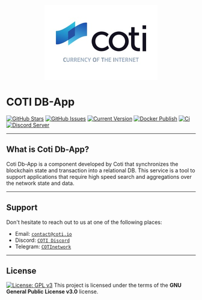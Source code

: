 <p align="center"><img src="/assets/logo-slogan-300x200.jpg"></p>

COTI DB-App
=============

[![GitHub Stars](https://img.shields.io/github/stars/coti-io/coti-db-app.svg)](https://github.com/coti-io/coti-db-app/stargazers)
[![GitHub Issues](https://img.shields.io/github/issues/coti-io/coti-db-app.svg)](https://github.com/coti-io/coti-db-app/issues)
[![Current Version](https://img.shields.io/badge/version-0.1.0--beta.0-yellow.svg)](https://github.com/coti-io/coti-db-app/)
[![Docker Publish](https://github.com/coti-io/coti-db-app/actions/workflows/publish.yml/badge.svg)](https://github.com/coti-io/coti-db-app/actions/workflows/publish.yml)
[![Ci](https://github.com/coti-io/coti-db-app/actions/workflows/ci.yml/badge.svg)](https://github.com/coti-io/coti-db-app/actions/workflows/ci.yml)
[![Discord Server](https://img.shields.io/discord/386571547508473876.svg)](https://discord.me/coti)

---

## What is Coti Db-App?

Coti Db-App is a component developed by Coti that synchronizes the blockchain state and transaction into a relational
DB. This service is a tool to support applications that require high speed search and aggregations over the network
state and data.


---

## Support

Don't hesitate to reach out to us at one of the following places:

- Email: <a href="https://coti.io/" target="_blank">`contact@coti.io`</a>
- Discord: <a href="https://discord.me/coti" target="_blank">`COTI Discord`</a>
- Telegram: <a href="https://t.me/COTInetwork" target="_blank">`COTInetwork`</a>

---

## License

[![License: GPL v3](https://img.shields.io/badge/License-GPLv3-blue.svg)](https://www.gnu.org/licenses/gpl-3.0)
This project is licensed under the terms of the **GNU General Public License v3.0** license.
